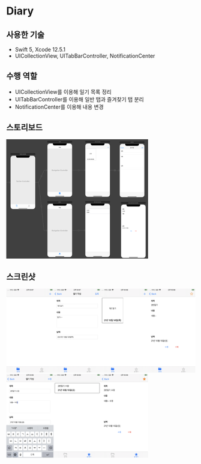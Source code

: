 # Diary

## 사용한 기술

* Swift 5, Xcode 12.5.1
* UICollectionView, UITabBarController, NotificationCenter

## 수행 역할

* UICollectionView를 이용해 일기 목록 정리
* UITabBarController를 이용해 일반 탭과 즐겨찾기 탭 분리
* NotificationCenter를 이용해 내용 변경

## 스토리보드

<img src="./Image/storyboard.png" width="75%" height="75%"/>

## 스크린샷

<img src="./Image/1.png" width="25%" height="25%"/><img src="./Image/2.png" width="25%" height="25%"/><img src="./Image/3.png" width="25%" height="25%"/><img src="./Image/4.png" width="25%" height="25%"/><img src="./Image/5.png" width="25%" height="25%"/><img src="./Image/6.png" width="25%" height="25%"/><img src="./Image/7.png" width="25%" height="25%"/>

